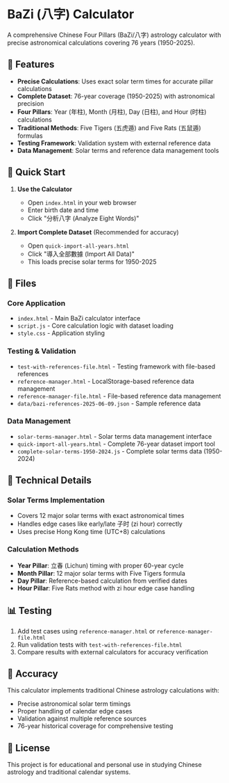 # BaZi (八字) Calculator

A comprehensive Chinese Four Pillars (BaZi/八字) astrology calculator with precise astronomical calculations covering 76 years (1950-2025).

## 🌟 Features

- **Precise Calculations**: Uses exact solar term times for accurate pillar calculations
- **Complete Dataset**: 76-year coverage (1950-2025) with astronomical precision
- **Four Pillars**: Year (年柱), Month (月柱), Day (日柱), and Hour (时柱) calculations
- **Traditional Methods**: Five Tigers (五虎遁) and Five Rats (五鼠遁) formulas
- **Testing Framework**: Validation system with external reference data
- **Data Management**: Solar terms and reference data management tools

## 🚀 Quick Start

1. **Use the Calculator**
   - Open `index.html` in your web browser
   - Enter birth date and time
   - Click "分析八字 (Analyze Eight Words)"

2. **Import Complete Dataset** (Recommended for accuracy)
   - Open `quick-import-all-years.html`
   - Click "導入全部數據 (Import All Data)"
   - This loads precise solar terms for 1950-2025

## 📁 Files

### Core Application
- `index.html` - Main BaZi calculator interface
- `script.js` - Core calculation logic with dataset loading
- `style.css` - Application styling

### Testing & Validation
- `test-with-references-file.html` - Testing framework with file-based references
- `reference-manager.html` - LocalStorage-based reference data management
- `reference-manager-file.html` - File-based reference data management
- `data/bazi-references-2025-06-09.json` - Sample reference data

### Data Management
- `solar-terms-manager.html` - Solar terms data management interface
- `quick-import-all-years.html` - Complete 76-year dataset import tool
- `complete-solar-terms-1950-2024.js` - Complete solar terms data (1950-2024)

## 🔧 Technical Details

### Solar Terms Implementation
- Covers 12 major solar terms with exact astronomical times
- Handles edge cases like early/late 子时 (zi hour) correctly
- Uses precise Hong Kong time (UTC+8) calculations

### Calculation Methods
- **Year Pillar**: 立春 (Lichun) timing with proper 60-year cycle
- **Month Pillar**: 12 major solar terms with Five Tigers formula
- **Day Pillar**: Reference-based calculation from verified dates
- **Hour Pillar**: Five Rats method with zi hour edge case handling

## 📊 Testing

1. Add test cases using `reference-manager.html` or `reference-manager-file.html`
2. Run validation tests with `test-with-references-file.html`
3. Compare results with external calculators for accuracy verification

## 🎯 Accuracy

This calculator implements traditional Chinese astrology calculations with:
- Precise astronomical solar term timings
- Proper handling of calendar edge cases
- Validation against multiple reference sources
- 76-year historical coverage for comprehensive testing

## 📄 License

This project is for educational and personal use in studying Chinese astrology and traditional calendar systems.